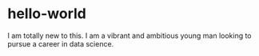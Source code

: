# hello-world
I am totally new to this.
I am a vibrant and ambitious young man looking to pursue a career in data science.
